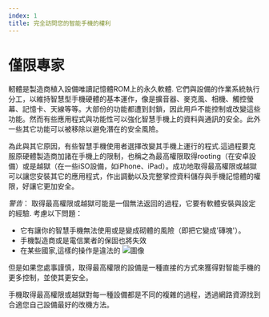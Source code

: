 ```yaml
---
index: 1
title: 完全訪問您的智能手機的權利
---
```

# 僅限專家

軔體是製造商植入設備唯讀記憶體ROM上的永久軟體. 它們與設備的作業系統執行分工，以維持智慧型手機硬體的基本運作，像是擴音器、麥克風、相機、觸控螢幕、記憶卡、天線等等。大部份的功能都遭到封鎖，因此用戶不能控制或改變這些功能。然而有些應用程式與功能性可以強化智慧手機上的資料與通訊的安全。此外一些其它功能可以被移除以避免潛在的安全風險。

為此與其它原因，有些智慧手機使用者選擇改變其手機上運行的程式.這過程要克服原硬體製造商加諸在手機上的限制，也稱之為最高權限取得rooting（在安卓設備）或是越獄（在一些iSO設備，如iPhone、iPad）。成功地取得最高權限或越獄可以讓您安裝其它的應用程式，作出調動以及完整掌控資料儲存與手機記憶體的權限，好讓它更加安全。

_警告_： 取得最高權限或越獄可能是一個無法返回的過程，它要有軟體安裝與設定的經驗. 考慮以下問題：

*   它有讓你的智慧手機無法使用或是變成砌體的風險（即把它變成'磚塊'）。
*   手機製造商或是電信業者的保固也將失效
*   在某些國家,這樣的操作是違法的
![圖像](mobileexp1.png)

但是如果您處事謹慎，取得最高權限的設備是一種直接的方式來獲得對智能手機的更多控制，並使其更安全。

手機取得最高權限或越獄對每一種設備都是不同的複雜的過程，透過網路資源找到合適您自己設備最好的改機方法。